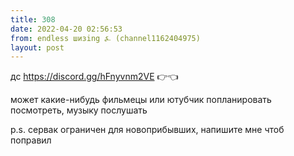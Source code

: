 ```yaml
---
title: 308
date: 2022-04-20 02:56:53
from: endless шизing ⍼ (channel1162404975)
layout: post
---
```


дс <https://discord.gg/hFnyvnm2VE>
👉👈

может какие-нибудь фильмецы или ютубчик попланировать посмотреть, музыку послушать

p.s. сервак ограничен для новоприбывших, напишите мне чтоб поправил
